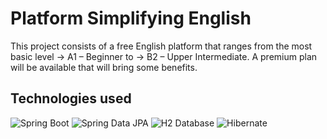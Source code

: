 # Platform Simplifying English

This project consists of a free English platform that ranges from the most basic level -> A1 – Beginner to -> B2 – Upper Intermediate. A premium plan will be available that will bring some benefits.

## Technologies used

![Spring Boot](https://img.shields.io/badge/Spring_Boot-6DB33F?style=for-the-badge&logo=spring-boot&logoColor=white)
![Spring Data JPA](https://img.shields.io/badge/Spring_Data_JPA-6DB33F?style=for-the-badge&logo=spring&logoColor=white)
![H2 Database](https://img.shields.io/badge/H2-006699?style=for-the-badge&logo=h2&logoColor=white)
![Hibernate](https://img.shields.io/badge/Hibernate-59666C?style=for-the-badge&logo=hibernate&logoColor=white)
